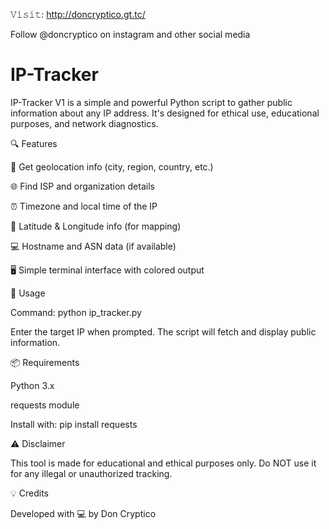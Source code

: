 𝚅𝚒𝚜𝚒𝚝: http://doncryptico.gt.tc/

Follow @doncryptico on instagram and other social media

# IP-Tracker
IP-Tracker V1 is a simple and powerful Python script to gather public information about any IP address. It's designed for ethical use, educational purposes, and network diagnostics.


🔍 Features

📍 Get geolocation info (city, region, country, etc.)

🌐 Find ISP and organization details

⏰ Timezone and local time of the IP

📡 Latitude & Longitude info (for mapping)

💻 Hostname and ASN data (if available)

🖥️ Simple terminal interface with colored output


🧠 Usage

Command: python ip_tracker.py

Enter the target IP when prompted. The script will fetch and display public information.


📦 Requirements

Python 3.x

requests module

Install with: pip install requests


⚠️ Disclaimer

This tool is made for educational and ethical purposes only.
Do NOT use it for any illegal or unauthorized tracking.


💡 Credits

Developed with 💻 by Don Cryptico
